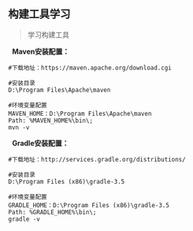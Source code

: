 ## 构建工具学习

> 学习构建工具

&nbsp;&nbsp;**Maven安装配置：**
```
#下载地址：https://maven.apache.org/download.cgi

#安装目录
D:\Program Files\Apache\maven

#环境变量配置
MAVEN_HOME：D:\Program Files\Apache\maven
Path: %MAVEN_HOME%\bin\;
mvn -v
```

&nbsp;&nbsp;**Gradle安装配置：**
```
#下载地址：http://services.gradle.org/distributions/

#安装目录
D:\Program Files (x86)\gradle-3.5

#环境变量配置
GRADLE_HOME：D:\Program Files (x86)\gradle-3.5
Path: %GRADLE_HOME%\bin\;
gradle -v
```